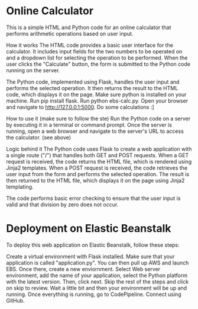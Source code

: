# Online Calculator
This is a simple HTML and Python code for an online calculator that performs arithmetic operations based on user input.

How it works
The HTML code provides a basic user interface for the calculator. It includes input fields for the two numbers to be operated on and a dropdown list for selecting the operation to be performed. When the user clicks the "Calculate" button, the form is submitted to the Python code running on the server.

The Python code, implemented using Flask, handles the user input and performs the selected operation. It then returns the result to the HTML code, which displays it on the page. Make sure python is installed on your machine. Run pip install flask. Run python ebs-calc.py. Open your browser and navigate to http://127.0.0.1:5000. Do some calculations :]

How to use it (make sure to follow the ste)
Run the Python code on a server by executing it in a terminal or command prompt. Once the server is running, open a web browser and navigate to the server's URL to access the calculator. (see above)

Logic behind it
The Python code uses Flask to create a web application with a single route ("/") that handles both GET and POST requests. When a GET request is received, the code returns the HTML file, which is rendered using Jinja2 templates. When a POST request is received, the code retrieves the user input from the form and performs the selected operation. The result is then returned to the HTML file, which displays it on the page using Jinja2 templating.

The code performs basic error checking to ensure that the user input is valid and that division by zero does not occur.

# Deployment on Elastic Beanstalk
To deploy this web application on Elastic Beanstalk, follow these steps:

Create a virtual environment with Flask installed. Make sure that your application is called "application.py". You can then pull up AWS and launch EBS. Once there, create a new enviornment. Select Web server environment, add the name of your application, select the Python platform with the latest version. Then, click next. Skip the rest of the steps and click on skip to review. Wait a little bit and then your environment will be up and running. Once everything is running, go to CodePipeline. Connect using GitHub. 
